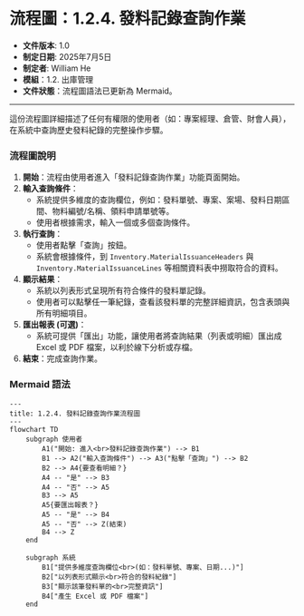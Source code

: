 # 流程圖：1.2.4. 發料記錄查詢作業

* **文件版本**: 1.0
* **制定日期**: 2025年7月5日
* **制定者**: William He
* **模組**：1.2. 出庫管理
* **文件狀態**：流程圖語法已更新為 Mermaid。

---

這份流程圖詳細描述了任何有權限的使用者（如：專案經理、倉管、財會人員），在系統中查詢歷史發料紀錄的完整操作步驟。

### 流程圖說明

1.  **開始**：流程由使用者進入「發料記錄查詢作業」功能頁面開始。
2.  **輸入查詢條件**：
    * 系統提供多維度的查詢欄位，例如：發料單號、專案、案場、發料日期區間、物料編號/名稱、領料申請單號等。
    * 使用者根據需求，輸入一個或多個查詢條件。
3.  **執行查詢**：
    * 使用者點擊「查詢」按鈕。
    * 系統會根據條件，到 `Inventory.MaterialIssuanceHeaders` 與 `Inventory.MaterialIssuanceLines` 等相關資料表中撈取符合的資料。
4.  **顯示結果**：
    * 系統以列表形式呈現所有符合條件的發料單記錄。
    * 使用者可以點擊任一筆紀錄，查看該發料單的完整詳細資訊，包含表頭與所有明細項目。
5.  **匯出報表 (可選)**：
    * 系統可提供「匯出」功能，讓使用者將查詢結果（列表或明細）匯出成 Excel 或 PDF 檔案，以利於線下分析或存檔。
6.  **結束**：完成查詢作業。

### Mermaid 語法

```mermaid
---
title: 1.2.4. 發料記錄查詢作業流程圖
---
flowchart TD
    subgraph 使用者
        A1("開始: 進入<br>發料記錄查詢作業") --> B1
        B1 --> A2("輸入查詢條件") --> A3("點擊「查詢」") --> B2
        B2 --> A4{要查看明細？}
        A4 -- "是" --> B3
        A4 -- "否" --> A5
        B3 --> A5
        A5{要匯出報表？}
        A5 -- "是" --> B4
        A5 -- "否" --> Z(結束)
        B4 --> Z
    end

    subgraph 系統
        B1["提供多維度查詢欄位<br>(如：發料單號、專案、日期...)"]
        B2["以列表形式顯示<br>符合的發料紀錄"]
        B3["顯示該筆發料單的<br>完整資訊"]
        B4["產生 Excel 或 PDF 檔案"]
    end